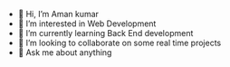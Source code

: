 - 👋 Hi, I’m Aman kumar
- 👀 I’m interested in Web Development
- 🌱 I’m currently learning Back End development
- 💞️ I’m looking to collaborate on some real time projects
- 💬 Ask me about anything

<!---
Amankumar480/Amankumar480 is a ✨ special ✨ repository because its `README.md` (this file) appears on your GitHub profile.
You can click the Preview link to take a look at your changes.
--->
